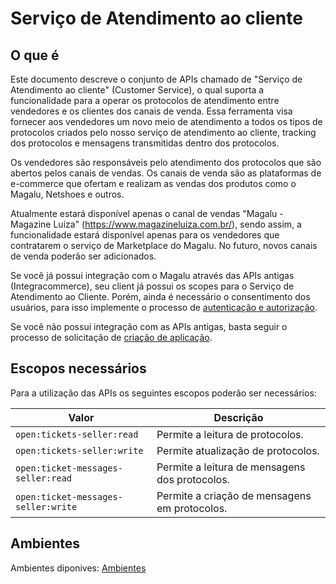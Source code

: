 # Serviço de Atendimento ao cliente

## O que é

Este documento descreve o conjunto de APIs chamado de "Serviço de Atendimento ao cliente" (Customer Service), o qual suporta a funcionalidade para a operar os protocolos de atendimento entre vendedores e os clientes dos canais de venda. Essa ferramenta visa fornecer aos vendedores um novo meio de atendimento a todos os tipos de protocolos criados pelo nosso serviço de atendimento ao cliente, tracking dos protocolos e mensagens transmitidas dentro dos protocolos.

Os vendedores são responsáveis pelo atendimento dos protocolos que são abertos pelos canais de vendas. Os canais de venda são as plataformas de e-commerce que ofertam e realizam as vendas dos produtos como o Magalu, Netshoes e outros.

Atualmente estará disponível apenas o canal de vendas "Magalu - Magazine Luiza" (https://www.magazineluiza.com.br/), sendo assim, a funcionalidade estará disponível apenas para os vendedores que contratarem o serviço de Marketplace do Magalu. No futuro, novos canais de venda poderão ser adicionados.

Se você já possui integração com o Magalu através das APIs antigas (Integracommerce), seu client já possui os scopes para o Serviço de Atendimento ao Cliente. Porém, ainda é necessário o consentimento dos usuários, para isso implemente o processo de [autenticação e autorização](/docs/first-steps/create-an-application/authentication-authorization).

Se você não possui integração com as APIs antigas, basta seguir o processo de solicitação de [criação de aplicação](/docs/first-steps/create-an-application/create-application).


## Escopos necessários

Para a utilização das APIs os seguintes escopos poderão ser necessários:

| Valor | Descrição |
|----|----|
| `open:tickets-seller:read` | Permite a leitura de protocolos. |
| `open:tickets-seller:write` | Permite atualização de protocolos. |
| `open:ticket-messages-seller:read` | Permite a leitura de mensagens dos protocolos. |
| `open:ticket-messages-seller:write` | Permite a criação de mensagens em protocolos. |

## Ambientes
Ambientes diponives: [Ambientes](/docs/first-steps/environment)